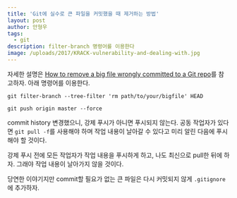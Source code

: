 ```yaml
---
title: 'Git에 실수로 큰 파일을 커밋했을 때 제거하는 방법'
layout: post
author: 안형우
tags: 
  - git
description: filter-branch 명령어를 이용한다
image: /uploads/2017/KRACK-vulnerability-and-dealing-with.jpg
---
```


자세한 설명은 [How to remove a big file wrongly committed to a Git repo][1]를 참고하자. 아래 명령어를 이용한다.

[1]: https://murze.be/2017/10/remove-big-file-wrongly-committed-git-repo/

~~~~
git filter-branch --tree-filter 'rm path/to/your/bigfile' HEAD

git push origin master --force
~~~~

commit history 변경했으니, 강제 푸시가 아니면 푸시되지 않는다. 공동 작업자가 있다면 `git pull -f`를 사용해야 하며 작업 내용이 날아갈 수 있다고 미리 알린 다음에 푸시해야 할 것이다. 

강제 푸시 전에 모든 작업자가 작업 내용을 푸시하게 하고, 나도 최신으로 pull한 뒤에 하자. 그래야 작업 내용이 날아가지 않을 것이다.

당연한 이야기지만 commit할 필요가 없는 큰 파일은 다시 커밋되지 않게 `.gitignore`에 추가하자.
